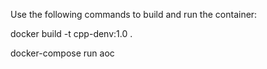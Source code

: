 Use the following commands to build and run the container:

docker build -t cpp-denv:1.0 .

docker-compose run aoc
